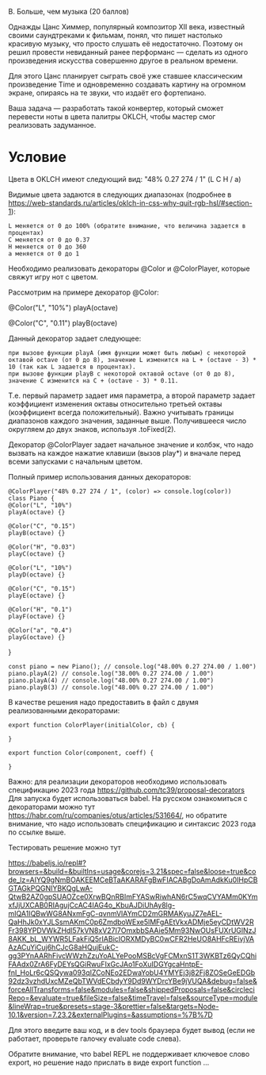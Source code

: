 B. Больше, чем музыка (20 баллов)

Однажды Цанс Химмер, популярный композитор XII века, известный своими саундтреками к фильмам, понял, что пишет настолько красивую музыку, что просто слушать её недостаточно. Поэтому он решил провести невиданный ранее перформанс — сделать из одного произведения искусства совершенно другое в реальном времени.

Для этого Цанс планирует сыграть своё уже ставшее классическим произведение Time и одновременно создавать картину на огромном экране, опираясь на те звуки, что издаёт его фортепиано.

Ваша задача — разработать такой конвертер, который сможет перевести ноты в цвета палитры OKLCH, чтобы мастер смог реализовать задуманное.

# Условие

Цвета в OKLCH имеют следующий вид: "48% 0.27 274 / 1" (L C H / a)

Видимые цвета задаются в следующих диапазонах (подробнее в https://web-standards.ru/articles/oklch-in-css-why-quit-rgb-hsl/#section-1):

    L меняется от 0 до 100% (обратите внимание, что величина задается в процентах)
    C меняется от 0 до 0.37
    H меняется от 0 до 360
    a меняется от 0 до 1

Необходимо реализовать декораторы @Color и @ColorPlayer, которые свяжут игру нот с цветом.

Рассмотрим на примере декоратор @Color:

@Color("L", "10%") playA(octave)

@Color("С", "0.11") playB(octave)

Данный декоратор задает следующее:

    при вызове функции playA (имя функции может быть любым) с некоторой октавой octave (от 0 до 8), значение L изменится на L + (octave - 3) * 10 (так как L задается в процентах).
    при вызове функции playB с некоторой октавой octave (от 0 до 8), значение C изменится на C + (octave - 3) * 0.11.

Т.е. первый параметр задает имя параметра, а второй параметр задает коэффициент изменения октавы относительно третьей октавы (коэффициент всегда положительный). Важно учитывать границы диапазонов каждого значения, заданные выше. Получившееся число округляем до двух знаков, используя .toFixed(2).

Декоратор @ColorPlayer задает начальное значение и колбэк, что надо вызвать на каждое нажатие клавиши (вызов play\*) и вначале перед всеми запусками с начальным цветом.

Полный пример использования данных декораторов:

    @ColorPlayer("48% 0.27 274 / 1", (color) => console.log(color))
    class Piano {
    @Color("L", "10%")
    playA(octave) {}

    @Color("C", "0.15")
    playB(octave) {}

    @Color("H", "0.03")
    playC(octave) {}

    @Color("L", "10%")
    playD(octave) {}

    @Color("C", "0.15")
    playE(octave) {}

    @Color("H", "0.1")
    playF(octave) {}

    @Color("a", "0.4")
    playG(octave) {}

}

    const piano = new Piano(); // console.log("48.00% 0.27 274.00 / 1.00")
    piano.playA(2) // console.log("38.00% 0.27 274.00 / 1.00")
    piano.playA(4) // console.log("48.00% 0.27 274.00 / 1.00")
    piano.playB(3) // console.log("48.00% 0.27 274.00 / 1.00")

В качестве решения надо предоставить в файл с двумя реализованными декораторами:

    export function ColorPlayer(initialColor, cb) {

    }

    export function Color(component, coeff) {

    }

Важно: для реализации декораторов необходимо использовать спецификацию 2023 года https://github.com/tc39/proposal-decorators Для запуска будет использоваться babel. На русском ознакомиться с декораторами можно тут https://habr.com/ru/companies/otus/articles/531664/, но обратите внимание, что надо использовать спецификацию и синтаксис 2023 года по ссылке выше.

Тестировать решение можно тут 

https://babeljs.io/repl#?browsers=&build=&builtIns=usage&corejs=3.21&spec=false&loose=true&code_lz=AIYQ9gNmBOAKEEMCeBTaAKARAFgBwFIACABgDoAmAdkKu0IHpCBGTAGkPQGNIYBKQgLwA-QtwB2AZ0gpSUAOZce0XrwBQnRBImFYASwRiwhAN6rC5wqCVYAMm0KYmxfJjUXCAB0RIAgujCcAC4IAG4o_KbuAJDiUhAy8lg-mIQA1IQBwWG8ANxmFgC-qvnmVlAYmCD2mGRMAKyuJZ7eAEL-QaHhJk0xYJLSsmAKmC0p6ZmdboWExe5lMFgAEtVkxADMje5eyCDtWV2RFr398YPDVWkZHdl57kVN8xV27I7OmxbbSAAie5Mm93NwOUsFUXrUGlNzJ8AKK_bL_WYWR5LFakFiQ5rIABicIORXMDyBC0wCFR2HeUO8AHFcREivjVAAzACuYiCuj6hCJcG8aHQujEukC-gg3PYnAARhFivcWWzhZzuYoALYePooMSBcVgFCMxnS1T3WKBTz6QyCQhiFAAdx0ZrA6FyDEYsQGiRwuFIxGcJAo1FoXuIDGYgcaHntpE-fnI_HoLr6cQSQywa093qIZCoNEo2EDwaYobU4YMYEj3j82Fj8ZOSeGeEDGb92dz3vzhdUxcMZeQbTWVdECbdyY9Dd9WYDrcYBe9jVUQA&debug=false&forceAllTransforms=false&modules=false&shippedProposals=false&circleciRepo=&evaluate=true&fileSize=false&timeTravel=false&sourceType=module&lineWrap=true&presets=stage-3&prettier=false&targets=Node-10.1&version=7.23.2&externalPlugins=&assumptions=%7B%7D

 Для этого введите ваш код, и в dev tools браузера будет вывод (если не работает, проверьте галочку evaluate code слева).

Обратите внимание, что babel REPL не поддерживает ключевое слово export, но решение надо прислать в виде export function ...
